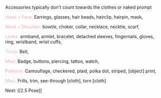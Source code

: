 Accessories typically don't count towards the clothes or naked prompt

<font color=F1ACAB>Head + Face:</font>
Earrings, glasses, hair beads, hairclip, hairpin, mask,

<font color=F1ACAB>Neck + Shoulder:</font>
bowtie, choker, collar, necklace, necktie, scarf, 

<font color=F1ACAB>Limbs:</font>
armband, armlet, bracelet, detached sleeves, fingernails, gloves, ring, wristband, wrist cuffs, 

<font color=F1ACAB>Torso:</font>
Belt, 

<font color=F1ACAB>Misc:</font>
Badge, buttons, piercing, tattoo, watch, 

<font color=F1ACAB>Patterns:</font>
Camouflage, checkered, plaid, polka dot, striped, \[object\] print, 

<font color=F1ACAB>Misc:</font>
Frills, trim, see-through \[cloth\], torn \[cloth\]

Next: [[2.5 Pose]]
